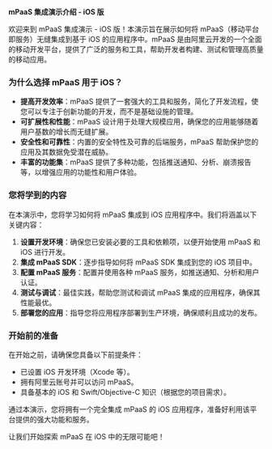 

**mPaaS 集成演示介绍 - iOS 版**

欢迎来到 mPaaS 集成演示 - iOS 版！本演示旨在展示如何将 mPaaS（移动平台即服务）无缝集成到基于 iOS 的应用程序中。mPaaS 是由阿里云开发的一个全面的移动开发平台，提供了广泛的服务和工具，帮助开发者构建、测试和管理高质量的移动应用。

### 为什么选择 mPaaS 用于 iOS？

- **提高开发效率**：mPaaS 提供了一套强大的工具和服务，简化了开发流程，使您可以专注于创新功能的开发，而不是基础设施的管理。
- **可扩展性和性能**：mPaaS 设计用于处理大规模应用，确保您的应用能够随着用户基数的增长而无缝扩展。
- **安全性和可靠性**：内置的安全特性及可靠的后端服务，mPaaS 帮助保护您的应用及其数据免受潜在威胁。
- **丰富的功能集**：mPaaS 提供了多种功能，包括推送通知、分析、崩溃报告等，以增强应用的功能性和用户体验。

### 您将学到的内容

在本演示中，您将学习如何将 mPaaS 集成到 iOS 应用程序中。我们将涵盖以下关键内容：

1. **设置开发环境**：确保您已安装必要的工具和依赖项，以便开始使用 mPaaS 和 iOS 进行开发。
2. **集成 mPaaS SDK**：逐步指导如何将 mPaaS SDK 集成到您的 iOS 项目中。
3. **配置 mPaaS 服务**：配置并使用各种 mPaaS 服务，如推送通知、分析和用户认证。
4. **测试与调试**：最佳实践，帮助您测试和调试 mPaaS 集成的应用程序，确保其性能最优。
5. **部署您的应用**：指导您将应用程序部署到生产环境，确保顺利且成功的发布。

### 开始前的准备

在开始之前，请确保您具备以下前提条件：
- 已设置 iOS 开发环境（Xcode 等）。
- 拥有阿里云账号并可以访问 mPaaS。
- 具备基本的 iOS 和 Swift/Objective-C 知识（根据您的项目需求）。

通过本演示，您将拥有一个完全集成 mPaaS 的 iOS 应用程序，准备好利用该平台提供的强大功能和服务。

让我们开始探索 mPaaS 在 iOS 中的无限可能吧！
